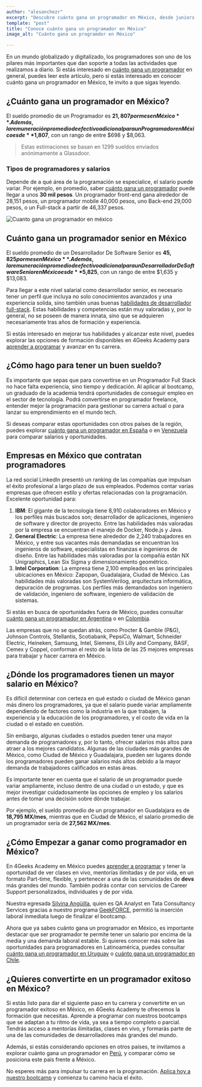 ```yaml
---
author: "alesanchezr"
excerpt: "Descubre cuánto gana un programador en México, desde juniors hasta seniors. Conoce los salarios, las oportunidades laborales y cómo avanzar en tu carrera con 4Geeks Academy. 📈💻"
template: "post" 
title: "Conoce cuánto gana un programador en México"
image_alt: "Cuánto gana un programdor en México"

---
```


En un mundo globalizado y digitalizado, los programadores son uno de los pilares más importantes que dan soporte a todas las actividades que realizamos a diario. Si estás interesado en [cuánto gana un programador](https://4geeksacademy.com/es/cuanto-gana-un-programador/cuanto-gana-un-programador) en general, puedes leer este artículo, pero si estás interesado en conocer cuánto gana un programador en México, te invito a que sigas leyendo.


## ¿Cuánto gana un programador en México?

El sueldo promedio de un Programador es **$21,807 por mes en México**. Además, la remuneración promedio de efectivo adicional para un Programador en México es de **$1,807**, con un rango de entre $698 y $8,063. 
> Estas estimaciones se basan en 1299 sueldos enviados anónimamente a Glassdoor.


### Tipos de programadores y salarios

Depende de a qué área de la programación se especialice, el salario puede variar. Por ejemplo, en promedio, saber [cuánto gana un programador](https://4geeksacademy.com/es/cuanto-gana-un-programador) puede llegar a unos **30 mil pesos**. Un programador front-end gana alrededor de 28,151 pesos, un programador mobile 40,000 pesos, uno Back-end 29,000 pesos, o un Full-stack a partir de 46,337 pesos.

![Cuanto gana un programador en méxico](https://breathecode.herokuapp.com/v1/media/file/plaza-mexico-cuanto-gana-un-programador-jpg)

## Cuánto gana un programador senior en México

El sueldo promedio de un Desarrollador De Software Senior es **$45,825 por mes en México**. Además, la remuneración promedio de efectivo adicional para un Desarrollador De Software Senior en México es de **$5,825**, con un rango de entre $1,635 y $13,083.

Para llegar a este nivel salarial como desarrollador senior, es necesario tener un perfil que incluya no solo conocimientos avanzados y una experiencia solida, sino también unas buenas [habilidades de desarrollador full-stack](https://4geeksacademy.com/es/coding-bootcamps/full-stack-part-time). Estas habilidades y competencias están muy valoradas y, por lo general, no se poseen de manera innata, sino que se adquieren necesariamente tras años de formación y experiencia.

Si estás interesado en mejorar tus habilidades y alcanzar este nivel, puedes explorar las opciones de formación disponibles en 4Geeks Academy para [aprender a programar](https://4geeksacademy.com/es/coding-campus/bootcamp-programacion-mexico) y avanzar en tu carrera.

## ¿Cómo hago para tener un buen sueldo? 

Es importante que sepas que para convertirse en un Programador Full Stack no hace falta experiencia, sino tiempo y dedicación. Al aplicar al bootcamp, un graduado de la academia tendrá oportunidades de conseguir empleo en el sector de tecnología. Podrá convertirse en programador freelance, entender mejor la programación para gestionar su carrera actual o para lanzar su emprendimiento en el mundo tech.

Si deseas comparar estas oportunidades con otros países de la región, puedes explorar [cuánto gana un programador en España](https://4geeksacademy.com/es/cuanto-gana-un-programador/cuanto-gana-un-programador-en-espana) o en [Venezuela](https://4geeksacademy.com/es/cuanto-gana-un-programador/cuanto-gana-un-programador-en-venezuela) para comparar salarios y oportunidades.

## Empresas  en México que contratan programadores 

La red social LinkedIn presentó un ranking de las compañías que impulsan el éxito profesional a largo plazo de sus empleados. Podemos contar varias empresas que ofrecen estilo y ofertas relacionadas con la programación. Excelente oportunidad para:

1. **IBM**: El gigante de la tecnología tiene 8,910 colaboradores en México y los perfiles más buscados son; desarrollador de aplicaciones, ingeniero de software y director de proyecto. Entre las habilidades más valoradas por la empresa se encuentran el manejo de Docker, Node.js y Java.
2. **General Electric**: La empresa tiene alrededor de 2,240 trabajadores en México, y entre sus vacantes más demandadas se encuentran los ingenieros de software, especialistas en finanzas e ingenieros de diseño. Entre las habilidades más valoradas por la compañía están NX Unigraphics, Lean Six Sigma y dimensionamiento geométrico.
3. **Intel Corporation**: La empresa tiene 2,100 empleados en las principales ubicaciones en México: Zapopan, Guadalajara, Ciudad de México. Las habilidades más valoradas son SystemVerilog, arquitectura informática, depuración de programas. Los perfiles más demandados son ingeniero de validación, ingeniero de software, ingeniero de validación de sistemas.

Si estás en busca de oportunidades fuera de México, puedes consultar [cuánto gana un programador en Argentina](https://4geeksacademy.com/es/cuanto-gana-un-programador/cuanto-gana-un-programador-en-argentina) o en [Colombia](https://4geeksacademy.com/es/cuanto-gana-un-programador/cuanto-gana-un-programador-en-colombia).

Las empresas que no se quedan atrás, como Procter & Gamble (P&G), Johnson Controls, Stellantis, Scotiabank, PepsiCo, Walmart, Schneider Electric, Heineken, Samsung, Intel, Siemens, Eli Lilly and Company, BASF, Cemex y Coppel, conforman el resto de la lista de las 25 mejores empresas para trabajar y hacer carrera en México.

## ¿Dónde los programadores tienen un mayor salario en México?

Es difícil determinar con certeza en qué estado o ciudad de México ganan más dinero los programadores, ya que el salario puede variar ampliamente dependiendo de factores como la industria en la que trabajen, la experiencia y la educación de los programadores, y el costo de vida en la ciudad o el estado en cuestión.

Sin embargo, algunas ciudades o estados pueden tener una mayor demanda de programadores y, por lo tanto, ofrecer salarios más altos para atraer a los mejores candidatos. Algunas de las ciudades más grandes de México, como Ciudad de México y Guadalajara, pueden ser lugares donde los programadores pueden ganar salarios más altos debido a la mayor demanda de trabajadores calificados en estas áreas.

Es importante tener en cuenta que el salario de un programador puede variar ampliamente, incluso dentro de una ciudad o un estado, y que es mejor investigar cuidadosamente las opciones de empleo y los salarios antes de tomar una decisión sobre dónde trabajar.

Por ejemplo, el sueldo promedio de un programador en Guadalajara es de **18,795 MX/mes**, mientras que en Ciudad de México, el salario promedio de un programador sería de **27,562 MX/mes**.

## ¿Cómo Empezar a ganar como programador en México?

En 4Geeks Academy en México puedes [aprender a programar](https://4geeksacademy.com/es/coding-campus/bootcamp-programacion-mexico) y tener la oportunidad de ver clases en vivo, mentorías ilimitadas y de por vida, en un formato Part-time, flexible, y pertenecer a una de las comunidades de **devs** más grandes del mundo. También podrás contar con servicios de Career Support personalizados, individuales y de por vida.

Nuestra egresada [Silvina Angüilla](https://www.linkedin.com/in/silvina-anguilla/), quien es QA Analyst en Tata Consultancy Services gracias a nuestro programa [GeekFORCE](https://4geeksacademy.com/us/geekforce-career-support), permitió la inserción laboral inmediata luego de finalizar el bootcamp.

Ahora que ya sabes cuánto gana un programador en México, es importante destacar que ser programador te permite tener un salario por encima de la media y una demanda laboral estable. Si quieres conocer más sobre las oportunidades para programadores en Latinoamérica, puedes consultar [cuánto gana un programador en Uruguay](/es/cuanto-gana-un-programador/cuanto-gana-un-programador-en-uruguay) o [cuánto gana un programador en Chile](/es/cuanto-gana-un-programador/cuanto-gana-un-programador-en-chile).  

## ¿Quieres convertirte en un programador exitoso en México?

Si estás listo para dar el siguiente paso en tu carrera y convertirte en un programador exitoso en México, en 4Geeks Academy te ofrecemos la formación que necesitas. Aprende a programar con nuestros bootcamps que se adaptan a tu ritmo de vida, ya sea a tiempo completo o parcial. Tendrás acceso a mentorías ilimitadas, clases en vivo, y formarás parte de una de las comunidades de desarrolladores más grandes del mundo.

Además, si estás considerando opciones en otros países, te invitamos a explorar cuánto gana un programador en [Perú](https://4geeksacademy.com/es/cuanto-gana-un-programador/cuanto-gana-un-programador-en-peru), y comparar cómo se posiciona este país frente a México.

No esperes más para impulsar tu carrera en la programación. [Aplica hoy a nuestro bootcamp](https://4geeksacademy.com/es/coding-campus/bootcamp-programacion-mexico) y comienza tu camino hacia el éxito.

